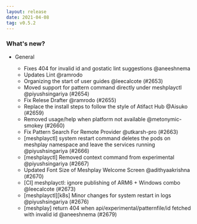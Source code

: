 ```yaml
---
layout: release
date: 2021-04-08
tag: v0.5.2
---
```


### What's new?

- General

  - Fixes 404 for invalid id and gostatic lint suggestions @aneeshnema
  - Updates Lint @ramrodo
  - Organizing the start of user guides @leecalcote (#2653)
  - Moved support for pattern command directly under meshplayctl @piyushsingariya (#2654)
  - Fix Relese Drafter @ramrodo (#2655)
  - Replace the install steps to follow the style of Atifact Hub @Aisuko (#2659)
  - Removed usage/help when platform not available @metonymic-smokey (#2660)
  - Fix Pattern Search For Remote Provider @utkarsh-pro (#2663)
  - [meshplayctl] system restart command deletes the pods on meshplay namespace and leave the services running @piyushsingariya (#2666)
  - [meshplayctl] Removed context command from experimental @piyushsingariya (#2667)
  - Updated Font Size of Meshplay Welcome Screen @adithyaakrishna (#2670)
  - [CI] meshplayctl: ignore publishing of ARM6 + Windows combo @leecalcote (#2673)
  - [meshplayctl][k8s] Minor changes for system restart in logs @piyushsingariya (#2676)
  - [meshplay] return 404 when api/experimental/patternfile/id fetched with invalid id @aneeshnema (#2679)
